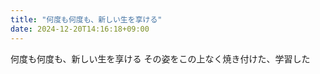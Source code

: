```yaml
---
title: "何度も何度も、新しい生を享ける"
date: 2024-12-20T14:16:18+09:00
---
```

何度も何度も、新しい生を享ける
その姿をこの上なく焼き付けた、学習した
